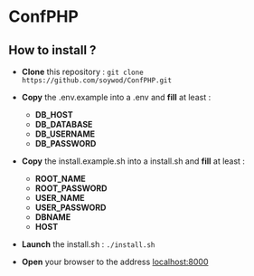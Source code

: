 # ConfPHP

## How to install ?

* __Clone__ this repository : `git clone https://github.com/soywod/ConfPHP.git`
    
* __Copy__ the .env.example into a .env and __fill__ at least :
    * __DB_HOST__
    * __DB_DATABASE__
    * __DB_USERNAME__
    * __DB_PASSWORD__
    
* __Copy__ the install.example.sh into a install.sh and __fill__ at least :
    * __ROOT_NAME__
    * __ROOT_PASSWORD__
    * __USER_NAME__
    * __USER_PASSWORD__
    * __DBNAME__
    * __HOST__
    
* __Launch__ the install.sh : `./install.sh`
    
* __Open__ your browser to the address [localhost:8000](http://localhost:8000)